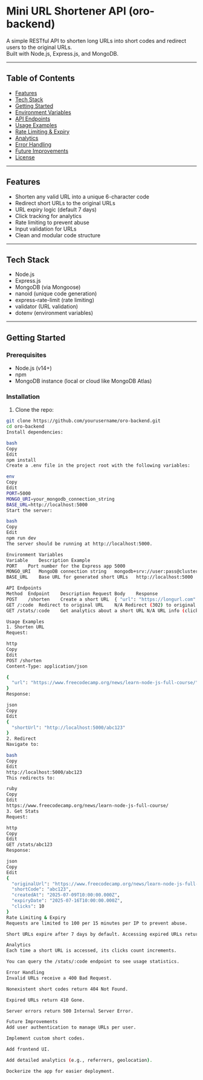 # Mini URL Shortener API (oro-backend)

A simple RESTful API to shorten long URLs into short codes and redirect users to the original URLs.  
Built with Node.js, Express.js, and MongoDB.

---

## Table of Contents

- [Features](#features)  
- [Tech Stack](#tech-stack)  
- [Getting Started](#getting-started)  
- [Environment Variables](#environment-variables)  
- [API Endpoints](#api-endpoints)  
- [Usage Examples](#usage-examples)  
- [Rate Limiting & Expiry](#rate-limiting--expiry)  
- [Analytics](#analytics)  
- [Error Handling](#error-handling)  
- [Future Improvements](#future-improvements)  
- [License](#license)

---

## Features

- Shorten any valid URL into a unique 6-character code  
- Redirect short URLs to the original URLs  
- URL expiry logic (default 7 days)  
- Click tracking for analytics  
- Rate limiting to prevent abuse  
- Input validation for URLs  
- Clean and modular code structure

---

## Tech Stack

- Node.js  
- Express.js  
- MongoDB (via Mongoose)  
- nanoid (unique code generation)  
- express-rate-limit (rate limiting)  
- validator (URL validation)  
- dotenv (environment variables)

---

## Getting Started

### Prerequisites

- Node.js (v14+)  
- npm  
- MongoDB instance (local or cloud like MongoDB Atlas)

### Installation

1. Clone the repo:

```bash
git clone https://github.com/yourusername/oro-backend.git
cd oro-backend
Install dependencies:

bash
Copy
Edit
npm install
Create a .env file in the project root with the following variables:

env
Copy
Edit
PORT=5000
MONGO_URI=your_mongodb_connection_string
BASE_URL=http://localhost:5000
Start the server:

bash
Copy
Edit
npm run dev
The server should be running at http://localhost:5000.

Environment Variables
Variable	Description	Example
PORT	Port number for the Express app	5000
MONGO_URI	MongoDB connection string	mongodb+srv://user:pass@cluster0.mongodb.net/mydb
BASE_URL	Base URL for generated short URLs	http://localhost:5000

API Endpoints
Method	Endpoint	Description	Request Body	Response
POST	/shorten	Create a short URL	{ "url": "https://longurl.com" }	{ "shortUrl": "http://.../abc123" }
GET	/:code	Redirect to original URL	N/A	Redirect (302) to original URL
GET	/stats/:code	Get analytics about a short URL	N/A	URL info (clicks, expiry, etc.)

Usage Examples
1. Shorten URL
Request:

http
Copy
Edit
POST /shorten
Content-Type: application/json

{
  "url": "https://www.freecodecamp.org/news/learn-node-js-full-course/"
}
Response:

json
Copy
Edit
{
  "shortUrl": "http://localhost:5000/abc123"
}
2. Redirect
Navigate to:

bash
Copy
Edit
http://localhost:5000/abc123
This redirects to:

ruby
Copy
Edit
https://www.freecodecamp.org/news/learn-node-js-full-course/
3. Get Stats
Request:

http
Copy
Edit
GET /stats/abc123
Response:

json
Copy
Edit
{
  "originalUrl": "https://www.freecodecamp.org/news/learn-node-js-full-course/",
  "shortCode": "abc123",
  "createdAt": "2025-07-09T10:00:00.000Z",
  "expiryDate": "2025-07-16T10:00:00.000Z",
  "clicks": 10
}
Rate Limiting & Expiry
Requests are limited to 100 per 15 minutes per IP to prevent abuse.

Short URLs expire after 7 days by default. Accessing expired URLs returns a 410 Gone status.

Analytics
Each time a short URL is accessed, its clicks count increments.

You can query the /stats/:code endpoint to see usage statistics.

Error Handling
Invalid URLs receive a 400 Bad Request.

Nonexistent short codes return 404 Not Found.

Expired URLs return 410 Gone.

Server errors return 500 Internal Server Error.

Future Improvements
Add user authentication to manage URLs per user.

Implement custom short codes.

Add frontend UI.

Add detailed analytics (e.g., referrers, geolocation).

Dockerize the app for easier deployment.